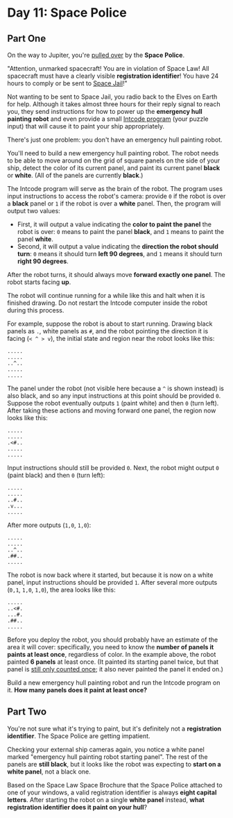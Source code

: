 # Day 11: Space Police

## Part One

On the way to Jupiter, you're [pulled over](https://www.youtube.com/watch?v=KwY28rpyKDE) by the **Space Police**.

"Attention, unmarked spacecraft! You are in violation of Space Law! All spacecraft must have a clearly visible
**registration identifier**! You have 24 hours to comply or be sent to
[Space Jail](https://www.youtube.com/watch?v=BVn1oQL9sWg&t=5)!"

Not wanting to be sent to Space Jail, you radio back to the Elves on Earth for help. Although it takes almost three
hours for their reply signal to reach you, they send instructions for how to power up the
**emergency hull painting robot** and even provide a small [Intcode program](https://adventofcode.com/2019/day/9)
(your puzzle input) that will cause it to paint your ship appropriately.

There's just one problem: you don't have an emergency hull painting robot.

You'll need to build a new emergency hull painting robot. The robot needs to be able to move around on the grid of
square panels on the side of your ship, detect the color of its current panel, and paint its current panel **black** or
**white**. (All of the panels are currently **black**.)

The Intcode program will serve as the brain of the robot. The program uses input instructions to access the robot's
camera: provide `0` if the robot is over a **black** panel or `1` if the robot is over a **white** panel. Then, the
program will output two values:

* First, it will output a value indicating the **color to paint the panel** the robot is over: `0` means to paint the
  panel **black**, and `1` means to paint the panel **white**.
* Second, it will output a value indicating the **direction the robot should turn**: `0` means it should turn
  **left 90 degrees**, and `1` means it should turn **right 90 degrees**.

After the robot turns, it should always move **forward exactly one panel**. The robot starts facing **up**.

The robot will continue running for a while like this and halt when it is finished drawing.  Do not restart the Intcode
computer inside the robot during this process.

For example, suppose the robot is about to start running.  Drawing black panels as `.`, white panels as `#`, and the
robot pointing the direction it is facing (`< ^ > v`), the initial state and region near the robot looks like this:

```text
.....
.....
..^..
.....
.....
```

The panel under the robot (not visible here because a `^` is shown instead) is also black, and so any input instructions
at this point should be provided `0`. Suppose the robot eventually outputs `1` (paint white) and then `0` (turn left).
After taking these actions and moving forward one panel, the region now looks like this:

```text
.....
.....
.<#..
.....
.....
```

Input instructions should still be provided `0`. Next, the robot might output `0` (paint black) and then `0`
(turn left):

```text
.....
.....
..#..
.v...
.....
```

After more outputs (`1,0`, `1,0`):

```text
.....
.....
..^..
.##..
.....
```

The robot is now back where it started, but because it is now on a white panel, input instructions should be provided
`1`.  After several more outputs (`0,1`, `1,0`, `1,0`), the area looks like this:

```text
.....
..<#.
...#.
.##..
.....
```

Before you deploy the robot, you should probably have an estimate of the area it will cover: specifically, you need to
know the **number of panels it paints at least once**, regardless of color. In the example above, the robot painted
**6 panels** at least once. (It painted its starting panel twice, but that panel is
[still only counted once](https://www.youtube.com/watch?v=KjsSvjA5TuE); it also never painted the panel it ended on.)

Build a new emergency hull painting robot and run the Intcode program on it.
**How many panels does it paint at least once?**

## Part Two

You're not sure what it's trying to paint, but it's definitely not a **registration identifier**. The Space Police are
getting impatient.

Checking your external ship cameras again, you notice a white panel marked "emergency hull painting robot starting
panel". The rest of the panels are **still black**, but it looks like the robot was expecting to
**start on a white panel**, not a black one.

Based on the Space Law Space Brochure that the Space Police attached to one of your windows, a valid registration
identifier is always **eight capital letters**. After starting the robot on a single **white panel** instead,
**what registration identifier does it paint on your hull**?
